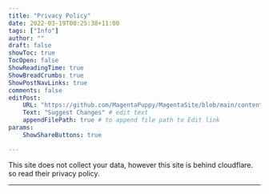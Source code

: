 ```yaml
---
title: "Privacy Policy"
date: 2022-03-19T00:25:38+11:00
tags: ["Info"]
author: ""
draft: false
showToc: true
TocOpen: false
ShowReadingTime: true
ShowBreadCrumbs: true
ShowPostNavLinks: true
comments: false
editPost:
    URL: "https://github.com/MagentaPuppy/MagentaSite/blob/main/content"
    Text: "Suggest Changes" # edit text
    appendFilePath: true # to append file path to Edit link
params:
    ShowShareButtons: true

---
```


This site does not collect your data, however this site is behind cloudflare. 
so read their privacy policy.

---
